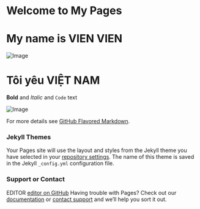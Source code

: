 # Welcome to My Pages
# My name is VIEN VIEN

![Image](https://photos.google.com/album/AF1QipPEjSglVY2Z2Wp8EKs0ET4nG7yHImulbYM_fFkN/photo/AF1QipOhrKseQqbLiHdoWTTNYgroso36evF9i0wrsr-Z)
# Tôi yêu VIỆT NAM








**Bold** and _Italic_ and `Code` text

![Image](https://hinhanhdephd.com/wp-content/uploads/2015/12/hinh-anh-dep-girl-xinh-hinh-nen-dep-gai-xinh.jpg)


For more details see [GitHub Flavored Markdown](https://guides.github.com/features/mastering-markdown/).

### Jekyll Themes

Your Pages site will use the layout and styles from the Jekyll theme you have selected in your [repository settings](https://github.com/99vienvien99/loveyou.github.io/settings). The name of this theme is saved in the Jekyll `_config.yml` configuration file.

### Support or Contact
EDITOR [editor on GitHub](https://github.com/99vienvien99/loveyou.github.io/edit/master/README.md) 
Having trouble with Pages? Check out our [documentation](https://help.github.com/categories/github-pages-basics/) or [contact support](https://github.com/contact) and we’ll help you sort it out.
